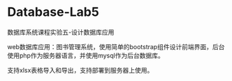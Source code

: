 # Database-Lab5
数据库系统课程实验五-设计数据库应用

web数据库应用：图书管理系统，使用简单的bootstrap组件设计前端界面，后台使用php作为服务器语言，并使用mysql作为后台数据库。

支持xlsx表格导入和导出，支持部署到服务器上使用。
